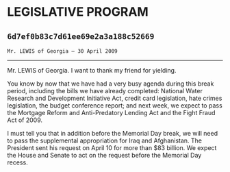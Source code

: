 # LEGISLATIVE PROGRAM
## `6d7ef0b83c7d61ee69e2a3a188c52669`
`Mr. LEWIS of Georgia — 30 April 2009`

---


Mr. LEWIS of Georgia. I want to thank my friend for yielding.

You know by now that we have had a very busy agenda during this break 
period, including the bills we have already completed: National Water 
Research and Development Initiative Act, credit card legislation, hate 
crimes legislation, the budget conference report; and next week, we 
expect to pass the Mortgage Reform and Anti-Predatory Lending Act and 
the Fight Fraud Act of 2009.

I must tell you that in addition before the Memorial Day break, we 
will need to pass the supplemental appropriation for Iraq and 
Afghanistan. The President sent his request on April 10 for more than 
$83 billion. We expect the House and Senate to act on the request 
before the Memorial Day recess.